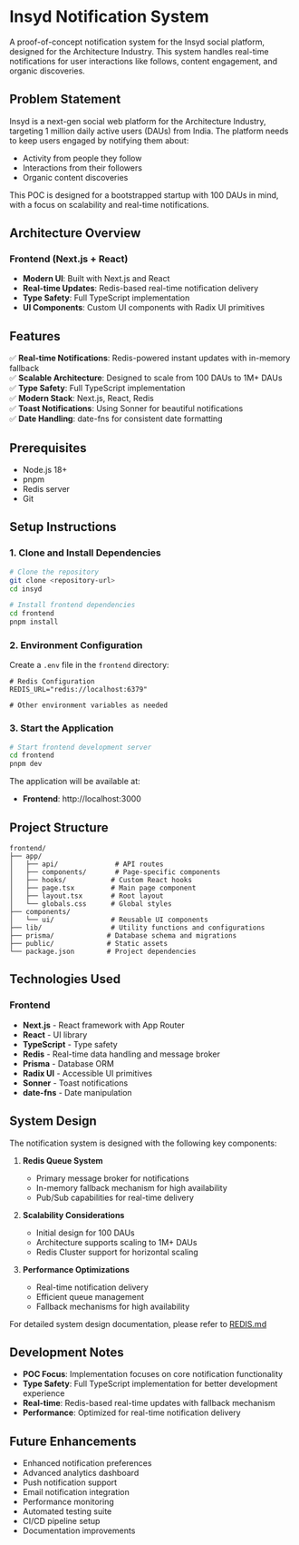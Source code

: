 # Insyd Notification System

A proof-of-concept notification system for the Insyd social platform, designed for the Architecture Industry. This system handles real-time notifications for user interactions like follows, content engagement, and organic discoveries.

## Problem Statement

Insyd is a next-gen social web platform for the Architecture Industry, targeting 1 million daily active users (DAUs) from India. The platform needs to keep users engaged by notifying them about:

- Activity from people they follow
- Interactions from their followers
- Organic content discoveries

This POC is designed for a bootstrapped startup with 100 DAUs in mind, with a focus on scalability and real-time notifications.

## Architecture Overview

### Frontend (Next.js + React)

- **Modern UI**: Built with Next.js and React
- **Real-time Updates**: Redis-based real-time notification delivery
- **Type Safety**: Full TypeScript implementation
- **UI Components**: Custom UI components with Radix UI primitives

## Features

✅ **Real-time Notifications**: Redis-powered instant updates with in-memory fallback  
✅ **Scalable Architecture**: Designed to scale from 100 DAUs to 1M+ DAUs  
✅ **Type Safety**: Full TypeScript implementation  
✅ **Modern Stack**: Next.js, React, Redis  
✅ **Toast Notifications**: Using Sonner for beautiful notifications  
✅ **Date Handling**: date-fns for consistent date formatting

## Prerequisites

- Node.js 18+
- pnpm
- Redis server
- Git

## Setup Instructions

### 1. Clone and Install Dependencies

```bash
# Clone the repository
git clone <repository-url>
cd insyd

# Install frontend dependencies
cd frontend
pnpm install
```

### 2. Environment Configuration

Create a `.env` file in the `frontend` directory:

```env
# Redis Configuration
REDIS_URL="redis://localhost:6379"

# Other environment variables as needed
```

### 3. Start the Application

```bash
# Start frontend development server
cd frontend
pnpm dev
```

The application will be available at:

- **Frontend**: http://localhost:3000

## Project Structure

```
frontend/
├── app/
│   ├── api/              # API routes
│   ├── components/       # Page-specific components
│   ├── hooks/           # Custom React hooks
│   ├── page.tsx         # Main page component
│   ├── layout.tsx       # Root layout
│   └── globals.css      # Global styles
├── components/
│   └── ui/              # Reusable UI components
├── lib/                 # Utility functions and configurations
├── prisma/             # Database schema and migrations
├── public/             # Static assets
└── package.json        # Project dependencies
```

## Technologies Used

### Frontend

- **Next.js** - React framework with App Router
- **React** - UI library
- **TypeScript** - Type safety
- **Redis** - Real-time data handling and message broker
- **Prisma** - Database ORM
- **Radix UI** - Accessible UI primitives
- **Sonner** - Toast notifications
- **date-fns** - Date manipulation

## System Design

The notification system is designed with the following key components:

1. **Redis Queue System**

   - Primary message broker for notifications
   - In-memory fallback mechanism for high availability
   - Pub/Sub capabilities for real-time delivery

2. **Scalability Considerations**

   - Initial design for 100 DAUs
   - Architecture supports scaling to 1M+ DAUs
   - Redis Cluster support for horizontal scaling

3. **Performance Optimizations**
   - Real-time notification delivery
   - Efficient queue management
   - Fallback mechanisms for high availability

For detailed system design documentation, please refer to [REDIS.md](./frontend/REDIS.md)

## Development Notes

- **POC Focus**: Implementation focuses on core notification functionality
- **Type Safety**: Full TypeScript implementation for better development experience
- **Real-time**: Redis-based real-time updates with fallback mechanism
- **Performance**: Optimized for real-time notification delivery

## Future Enhancements

- Enhanced notification preferences
- Advanced analytics dashboard
- Push notification support
- Email notification integration
- Performance monitoring
- Automated testing suite
- CI/CD pipeline setup
- Documentation improvements
